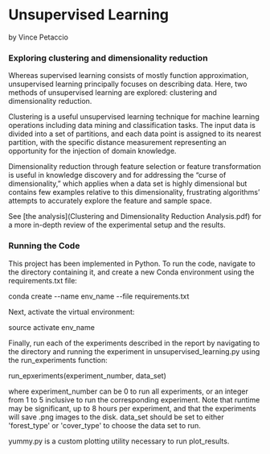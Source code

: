 # Unsupervised Learning
by Vince Petaccio
### Exploring clustering and dimensionality reduction
Whereas supervised learning consists of mostly function approximation, unsupervised learning 
principally focuses on describing data. Here, two methods of unsupervised learning are explored: 
clustering and dimensionality reduction. 

Clustering is a useful unsupervised learning technique for machine learning operations including 
data mining and classification tasks. The input data is divided into a set of partitions, and 
each data point is assigned to its nearest partition, with the specific distance measurement 
representing an opportunity for the injection of domain knowledge.

Dimensionality reduction through feature selection or feature transformation is
useful in knowledge discovery and for addressing the “curse of dimensionality,”
which applies when a data set is highly dimensional but contains few examples
relative to this dimensionality, frustrating algorithms’ attempts to accurately explore
the feature and sample space.

See [the analysis](Clustering and Dimensionality Reduction Analysis.pdf) for a more in-depth review of the experimental setup and the results.

### Running the Code
This project has been implemented in Python. To run the code, navigate to the directory
containing it, and create a new Conda environment using the requirements.txt file:

conda create --name env_name --file requirements.txt

Next, activate the virtual environment:

source activate env_name
 
Finally, run each of the experiments described in the report by navigating to the directory
and running the experiment in unsupervised_learning.py using the run_experiments function:

run_epxeriments(experiment_number, data_set)

where experiment_number can be 0 to run all experiments, or an integer from 1 to 5 inclusive
to run the corresponding experiment. Note that runtime may be significant, up to 8 hours
per experiment, and that the experiments will save .png images to the disk. data_set should 
be set  to either 'forest_type' or 'cover_type' to choose the data set to run.

yummy.py is a custom plotting utility necessary to run plot_results.
